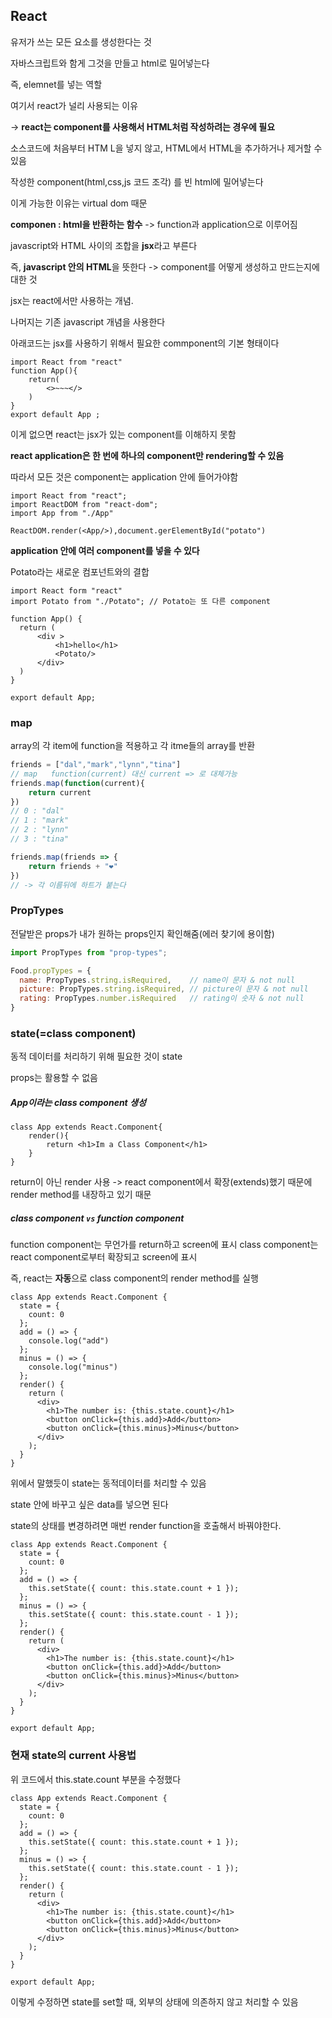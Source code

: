 ## React

유저가 쓰는 모든 요소를 생성한다는 것

자바스크립트와 함게 그것을 만들고 html로 밀어넣는다

즉, elemnet를 넣는 역할

여기서 react가 널리 사용되는 이유

-> **react는 component를 사용해서 HTML처럼 작성하려는 경우에 필요**



소스코드에 처음부터 HTM L을 넣지 않고, HTML에서 HTML을 추가하거나 제거할 수 있음

작성한 component(html,css,js 코드 조각) 를 빈 html에 밀어넣는다

이게 가능한 이유는 virtual dom 때문

**componen :  html을 반환하는 함수** -> function과 application으로 이루어짐





javascript와 HTML 사이의 조합을 **jsx**라고 부른다

즉, **javascript 안의 HTML**을 뜻한다 -> component를 어떻게 생성하고 만드는지에 대한 것

jsx는 react에서만 사용하는 개념.

나머지는 기존 javascript 개념을 사용한다



아래코드는 jsx를 사용하기 위해서 필요한 commponent의 기본 형태이다

```react
import React from "react"
function App(){
	return(
        <>~~~</>
	)
}
export default App ;
```

이게 없으면 react는 jsx가 있는 component를 이해하지 못함



**react application은 한 번에 하나의 component만 rendering할 수 있음**

따라서 모든 것은 component는 application 안에 들어가야함

```react
import React from "react";
import ReactDOM from "react-dom";
import App from "./App"

ReactDOM.render(<App/>),document.gerElementById("potato")
```



**application 안에 여러 component를 넣을 수 있다**

Potato라는 새로운 컴포넌트와의 결합

```react
import React form "react"
import Potato from "./Potato"; // Potato는 또 다른 component

function App() {
  return (
      <div >
          <h1>hello</h1>
          <Potato/>
      </div>
  )
}

export default App;

```



### map

array의 각 item에 function을 적용하고 각 itme들의 array를 반환

```javascript
friends = ["dal","mark","lynn","tina"]
// map   function(current) 대신 current => 로 대체가능
friends.map(function(current){	
    return current
})
// 0 : "dal"
// 1 : "mark"
// 2 : "lynn"
// 3 : "tina"

friends.map(friends => {
    return friends + "❤"
})
// -> 각 이름뒤에 하트가 붙는다
```



### PropTypes

전달받은 props가 내가 원하는 props인지 확인해줌(에러 찾기에 용이함) 

```javascript
import PropTypes from "prop-types";

Food.propTypes = {
  name: PropTypes.string.isRequired, 	// name이 문자 & not null
  picture: PropTypes.string.isRequired, // picture이 문자 & not null
  rating: PropTypes.number.isRequired 	// rating이 숫자 & not null
}
```



### state(=class component)

동적 데이터를 처리하기 위해 필요한 것이 state

props는 활용할 수 없음

##### App이라는 class component 생성

```react
class App extends React.Component{
    render(){
        return <h1>Im a Class Component</h1>		
    }
}
```

return이 아닌 render 사용 -> react component에서 확장(extends)했기 때문에 render method를 내장하고 있기 때문

##### class component `vs` function component

function component는 무언가를 return하고 screen에 표시                                          class component는 react component로부터 확장되고 screen에 표시

즉, react는 **자동**으로 class component의 render method를 실행

```react
class App extends React.Component {
  state = {
    count: 0
  };
  add = () => {
    console.log("add")
  };
  minus = () => {
    console.log("minus")
  };
  render() {
    return (
      <div>
        <h1>The number is: {this.state.count}</h1>
        <button onClick={this.add}>Add</button>
        <button onClick={this.minus}>Minus</button>
      </div>
    );
  }
}
```

위에서 말했듯이 state는 동적데이터를 처리할 수 있음

state 안에 바꾸고 싶은 data를 넣으면 된다



state의 상태를 변경하려면 매번 render function을 호출해서 바꿔야한다.

```react
class App extends React.Component {
  state = {
    count: 0
  };
  add = () => {
    this.setState({ count: this.state.count + 1 });
  };
  minus = () => {
    this.setState({ count: this.state.count - 1 });
  };
  render() {
    return (
      <div>
        <h1>The number is: {this.state.count}</h1>
        <button onClick={this.add}>Add</button>
        <button onClick={this.minus}>Minus</button>
      </div>
    );
  }
}

export default App;

```



### 현재 state의 current 사용법

위 코드에서 this.state.count 부분을 수정했다

```react
class App extends React.Component {
  state = {
    count: 0
  };
  add = () => {
    this.setState({ count: this.state.count + 1 });
  };
  minus = () => {
    this.setState({ count: this.state.count - 1 });
  };
  render() {
    return (
      <div>
        <h1>The number is: {this.state.count}</h1>
        <button onClick={this.add}>Add</button>
        <button onClick={this.minus}>Minus</button>
      </div>
    );
  }
}

export default App;

```

이렇게 수정하면 state를 set할 때, 외부의 상태에 의존하지 않고 처리할 수 있음


